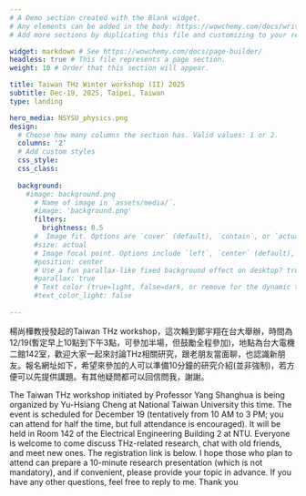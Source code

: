 ```yaml
---
# A Demo section created with the Blank widget.
# Any elements can be added in the body: https://wowchemy.com/docs/writing-markdown-latex/
# Add more sections by duplicating this file and customizing to your requirements.

widget: markdown # See https://wowchemy.com/docs/page-builder/
headless: true # This file represents a page section.
weight: 10 # Order that this section will appear.

title: Taiwan THz Winter workshop (II) 2025
subtitle: Dec-19, 2025, Taipei, Taiwan
type: landing

hero_media: NSYSU_physics.png
design:
  # Choose how many columns the section has. Valid values: 1 or 2.
  columns: '2'
  # Add custom styles
  css_style:
  css_class:
    
  background:
    #image: background.png
      # Name of image in `assets/media/`.
      #image: 'background.png'
      filters:
        brightness: 0.5
      #  Image fit. Options are `cover` (default), `contain`, or `actual` size.
      #size: actual
      # Image focal point. Options include `left`, `center` (default), or `right`.
      #position: center
      # Use a fun parallax-like fixed background effect on desktop? true/false
      #parallax: true
      # Text color (true=light, false=dark, or remove for the dynamic theme color).
      #text_color_light: false
  
---
```

楊尚樺教授發起的Taiwan THz workshop，這次輪到鄭宇翔在台大舉辦，時間為12/19(暫定早上10點到下午3點，可參加半場，但鼓勵全程參加)，地點為台大電機二館142室，歡迎大家一起來討論THz相關研究，跟老朋友當面聊，也認識新朋友。報名網址如下，希望來參加的人可以準備10分鐘的研究介紹(並非強制)，若方便可以先提供講題。有其他疑問都可以回信問我，謝謝。


The Taiwan THz workshop initiated by Professor Yang Shanghua is being organized by Yu-Hsiang Cheng at National Taiwan University this time. The event is scheduled for December 19 (tentatively from 10 AM to 3 PM; you can attend for half the time, but full attendance is encouraged). It will be held in Room 142 of the Electrical Engineering Building 2 at NTU. Everyone is welcome to come discuss THz-related research, chat with old friends, and meet new ones. The registration link is below. I hope those who plan to attend can prepare a 10-minute research presentation (which is not mandatory), and if convenient, please provide your topic in advance. If you have any other questions, feel free to reply to me. Thank you
